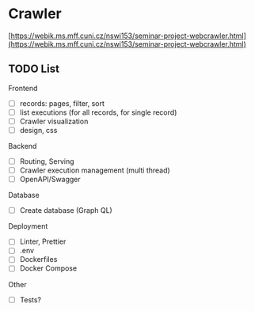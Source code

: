 # Crawler
[https://webik.ms.mff.cuni.cz/nswi153/seminar-project-webcrawler.html](https://webik.ms.mff.cuni.cz/nswi153/seminar-project-webcrawler.html)

## TODO List

Frontend
- [ ] records: pages, filter, sort
- [ ] list executions (for all records, for single record)
- [ ] Crawler visualization
- [ ] design, css

Backend
- [ ] Routing, Serving
- [ ] Crawler execution management (multi thread)
- [ ] OpenAPI/Swagger

Database
- [ ] Create database (Graph QL)

Deployment
- [ ] Linter, Prettier
- [ ] .env
- [ ] Dockerfiles
- [ ] Docker Compose

Other
- [ ] Tests?
